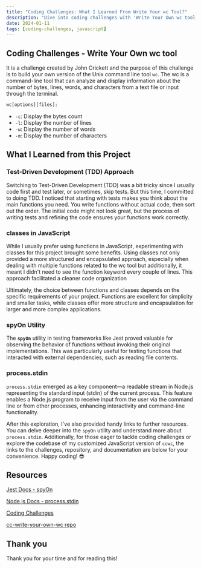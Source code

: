 ```yaml
---
title: "Coding Challenges: What I Learned From Write Your wc Tool?"
description: "Dive into coding challenges with 'Write Your Own wc tool.' Explore TDD, classes in JavaScript, and utilities like spyOn and process.stdin."
date: 2024-01-11
tags: [coding-challenges, javascript]
---
```


## Coding Challenges - Write Your Own wc tool

It is a challenge created by John Crickett and the purpose of this challenge is to build your own version of the Unix command line tool `wc`. The wc is a command-line tool that can analyze and display information about the number of bytes, lines, words, and characters from a text file or input through the terminal.

```js
wc[options][files];
```

- `-c`: Display the bytes count
- `-l`: Display the number of lines
- `-w`: Display the number of words
- `-m`: Display the number of characters

## What I Learned from this Project

### Test-Driven Development (TDD) Approach

Switching to Test-Driven Development (TDD) was a bit tricky since I usually code first and test later, or sometimes, skip tests. But this time, I committed to doing TDD. I noticed that starting with tests makes you think about the main functions you need. You write functions without actual code, then sort out the order. The initial code might not look great, but the process of writing tests and refining the code ensures your functions work correctly.

### classes in JavaScript

While I usually prefer using functions in JavaScript, experimenting with classes for this project brought some benefits. Using classes not only provided a more structured and encapsulated approach, especially when dealing with multiple functions related to the wc tool but additionally, it meant I didn't need to see the function keyword every couple of lines. This approach facilitated a cleaner code organization

Ultimately, the choice between functions and classes depends on the specific requirements of your project. Functions are excellent for simplicity and smaller tasks, while classes offer more structure and encapsulation for larger and more complex applications.

### spyOn Utility

The **`spyOn`** utility in testing frameworks like Jest proved valuable for observing the behavior of functions without invoking their original implementations. This was particularly useful for testing functions that interacted with external dependencies, such as reading file contents.

### process.stdin

`process.stdin` emerged as a key component—a readable stream in Node.js representing the standard input (stdin) of the current process. This feature enables a Node.js program to receive input from the user via the command line or from other processes, enhancing interactivity and command-line functionality.

After this exploration, I've also provided handy links to further resources. You can delve deeper into the `spyOn` utility and understand more about `process.stdin`. Additionally, for those eager to tackle coding challenges or explore the codebase of my customized JavaScript version of `ccwc`, the links to the challenges, repository, and documentation are below for your convenience. Happy coding! 😎

## Resources

[Jest Docs - spyOn](https://jestjs.io/docs/jest-object#jestspyonobject-methodname)

[Node.js Docs - process.stdin](https://nodejs.org/api/process.html#process_process_stdin)

[Coding Challenges](https://codingchallenges.fyi/)

[cc-write-your-own-wc repo](https://github.com/victoriacheng15/cc-write-your-own-wc/tree/main#readme)

## Thank you

Thank you for your time and for reading this!
